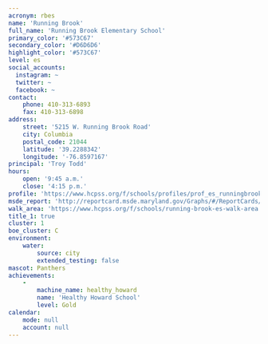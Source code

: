 ```yaml
---
acronym: rbes
name: 'Running Brook'
full_name: 'Running Brook Elementary School'
primary_color: '#573C67'
secondary_color: '#D6D6D6'
highlight_color: '#573C67'
level: es
social_accounts:
  instagram: ~
  twitter: ~
  facebook: ~
contact:
    phone: 410-313-6893
    fax: 410-313-6898
address:
    street: '5215 W. Running Brook Road'
    city: Columbia
    postal_code: 21044
    latitude: '39.2288342'
    longitude: '-76.8597167'
principal: 'Troy Todd'
hours:
    open: '9:45 a.m.'
    close: '4:15 p.m.'
profile: 'https://www.hcpss.org/f/schools/profiles/prof_es_runningbrook.pdf'
msde_report: 'http://reportcard.msde.maryland.gov/Graphs/#/ReportCards/ReportCardSchool/1//1/13/0515/'
walk_area: 'https://www.hcpss.org/f/schools/running-brook-es-walk-area.pdf'
title_1: true
cluster: 1
boe_cluster: C
environment:
    water:
        source: city
        extended_testing: false
mascot: Panthers
achievements:
    -
        machine_name: healthy_howard
        name: 'Healthy Howard School'
        level: Gold
calendar:
    mode: null
    account: null
---
```

